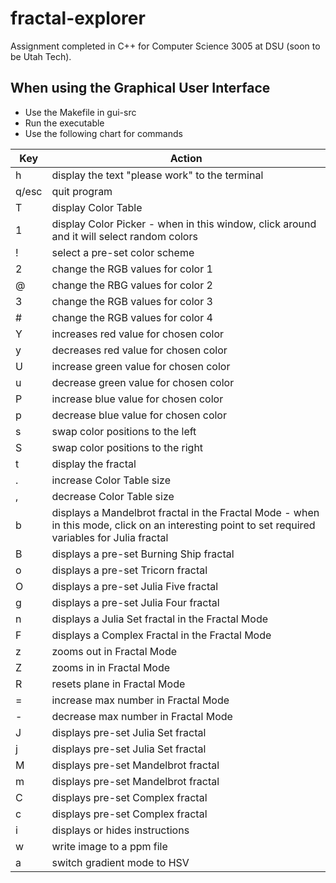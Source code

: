 # fractal-explorer
Assignment completed in C++ for Computer Science 3005 at DSU (soon to be Utah Tech).

## When using the Graphical User Interface
* Use the Makefile in gui-src
* Run the executable
* Use the following chart for commands

Key | Action
------------- | -------------
h | display the text "please work" to the terminal
q/esc | quit program
T | display Color Table
1 | display Color Picker - when in this window, click around and it will select random colors
! | select a pre-set color scheme
2 | change the RGB values for color 1
@ | change the RBG values for color 2
3 | change the RGB values for color 3
# | change the RGB values for color 4
Y | increases red value for chosen color
y | decreases red value for chosen color
U | increase green value for chosen color
u | decrease green value for chosen color
P | increase blue value for chosen color
p | decrease blue value for chosen color
s | swap color positions to the left
S | swap color positions to the right
t | display the fractal
. | increase Color Table size
, | decrease Color Table size
b | displays a Mandelbrot fractal in the Fractal Mode - when in this mode, click on an interesting point to set required variables for Julia fractal
B | displays a pre-set Burning Ship fractal
o | displays a pre-set Tricorn fractal
O | displays a pre-set Julia Five fractal
g | displays a pre-set Julia Four fractal
n | displays a Julia Set fractal in the Fractal Mode
F | displays a Complex Fractal in the Fractal Mode
z | zooms out in Fractal Mode
Z | zooms in in Fractal Mode
R | resets plane in Fractal Mode
= | increase max number in Fractal Mode
- | decrease max number in Fractal Mode
J | displays pre-set Julia Set fractal
j | displays pre-set Julia Set fractal
M | displays pre-set Mandelbrot fractal
m | displays pre-set Mandelbrot fractal
C | displays pre-set Complex fractal
c | displays pre-set Complex fractal
i | displays or hides instructions
w | write image to a ppm file
a | switch gradient mode to HSV
